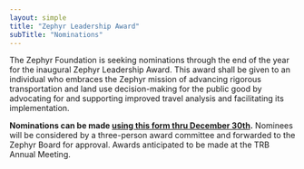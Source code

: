 ```yaml
---
layout: simple
title: "Zephyr Leadership Award"
subTitle: "Nominations"
---
```


The Zephyr Foundation is seeking nominations through the end of the year for the inaugural Zephyr Leadership Award.  This award shall be given to an individual who embraces the Zephyr mission of advancing rigorous transportation and land use decision-making for the public good by advocating for and supporting improved travel analysis and facilitating its implementation.

**Nominations can be made [using this form thru December 30th](https://goo.gl/forms/vru3aRGPd1qRgjYA2).** Nominees will be considered by a three-person award committee and forwarded to the Zephyr Board for approval. Awards anticipated to be made at the TRB Annual Meeting.
